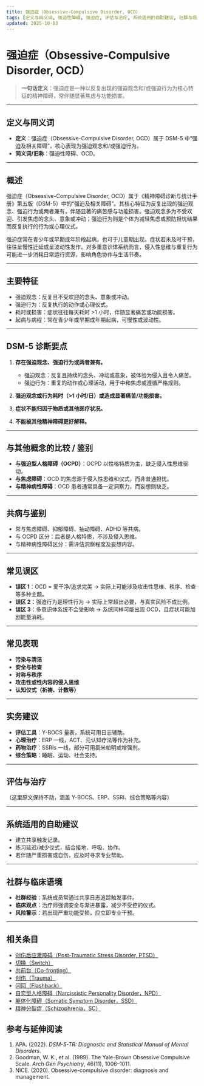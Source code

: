 ```yaml
---
title: 强迫症（Obsessive-Compulsive Disorder, OCD）
tags: [定义与同义词, 强迫性障碍, 强迫症, 评估与治疗, 系统适用的自助建议, 社群与临床语境, 诊断与临床, 常见误区]
updated: 2025-10-03
---
```


# 强迫症（Obsessive-Compulsive Disorder, OCD）

> **一句话定义**：强迫症是一种以反复出现的强迫观念和/或强迫行为为核心特征的精神障碍，常伴随显著焦虑与功能损害。

---

## 定义与同义词

* **定义**：强迫症（Obsessive-Compulsive Disorder, OCD）属于 DSM-5 中“强迫及相关障碍”，核心表现为强迫观念和/或强迫行为。
* **同义词/旧称**：强迫性障碍、OCD。

---

## 概述

强迫症（Obsessive-Compulsive Disorder, OCD）属于《精神障碍诊断与统计手册》第五版（DSM-5）中的“强迫及相关障碍”。其核心特征为反复出现的强迫观念、强迫行为或两者兼有，伴随显著的痛苦感与功能损害。强迫观念多为不受欢迎、引发焦虑的念头、意象或冲动；强迫行为则是个体为减轻焦虑或预防担忧结果而反复执行的行为或心理仪式。

强迫症常在青少年或早期成年阶段起病，也可于儿童期出现。症状若未及时干预，往往呈慢性迁延或呈波动性发作。对多重意识体系统而言，侵入性思维与重复行为可能进一步消耗日常运行资源，影响角色协作与生活节奏。

---

## 主要特征

* 强迫观念：反复且不受欢迎的念头、意象或冲动。
* 强迫行为：反复执行的动作或心理仪式。
* 耗时或损害：症状往往每天耗时 >1 小时，伴随显著痛苦或功能损害。
* 起病与病程：常在青少年或早期成年期起病，可慢性或波动性。

---

## DSM-5 诊断要点

1. **存在强迫观念、强迫行为或两者兼有。**

   * 强迫观念：反复且持续的念头、冲动或意象，被体验为侵入且令人痛苦。
   * 强迫行为：重复的动作或心理活动，用于中和焦虑或遵循严格规则。
2. **强迫观念或行为耗时（>1 小时/日）或造成显著痛苦/功能损害。**
3. **症状不能归因于物质或其他医疗状况。**
4. **不能被其他精神障碍更好解释。**

---

## 与其他概念的比较 / 鉴别

* **与强迫型人格障碍（OCPD）**：OCPD 以性格特质为主，缺乏侵入性思维驱动。
* **与焦虑障碍**：OCD 的焦虑源于侵入性思维和仪式，而非普通担忧。
* **与精神病性障碍**：OCD 患者通常具备一定洞察力，而妄想则缺乏。

---

## 共病与鉴别

* 常与焦虑障碍、抑郁障碍、抽动障碍、ADHD 等共病。
* 与 OCPD 区分：后者是人格特质，不涉及侵入思维。
* 与精神病性障碍区分：需评估洞察程度及妄想内容。

---

## 常见误区

* **误区 1**：OCD = 爱干净/追求完美 → 实际上可能涉及攻击性思维、秩序、检查等多种主题。
* **误区 2**：强迫行为是理性行为 → 实际上常超出必要，与真实风险不成比例。
* **误区 3**：多意识体系统不会受影响 → 系统同样可能出现 OCD，且症状可能加剧能量消耗。

---

## 常见表现

* **污染与清洁**
* **安全与检查**
* **对称与秩序**
* **攻击性或性内容的侵入思维**
* **认知仪式（祈祷、计数等）**

---

## 实务建议

* **评估工具**：Y-BOCS 量表，系统可用日志辅助。
* **心理治疗**：ERP 一线，ACT、元认知疗法等作为补充。
* **药物治疗**：SSRIs 一线，部分可用氯米帕明或增强剂。
* **综合策略**：睡眠、运动、社会支持。

---

## 评估与治疗

（这里原文保持不动，涵盖 Y-BOCS、ERP、SSRI、综合策略等内容）

---

## 系统适用的自助建议

* 建立共享触发记录。
* 练习延迟/减少仪式，结合接地、呼吸、协作。
* 若伴随严重损害或自伤，应及时寻求专业帮助。

---

## 社群与临床语境

* **社群经验**：系统成员常通过共享日志追踪触发事件。
* **临床观点**：治疗师强调安全与渐进暴露，减少不受控的仪式。
* **风险警示**：若出现严重功能受损，应立即专业干预。

---

## 相关条目

- [创伤后应激障碍（Post-Traumatic Stress Disorder, PTSD）](/entries/PTSD.md)
- [切换（Switch）](/entries/Switch.md)
- [共前台（Co-fronting）](/entries/Co-Fronting.md)
- [创伤（Trauma）](/entries/Trauma.md)
- [闪回（Flashback）](/entries/Flashback.md)
- [自恋型人格障碍（Narcissistic Personality Disorder，NPD）](/entries/Narcissistic-Personality-Disorder-NPD.md)
- [躯体化障碍（Somatic Symptom Disorder，SSD）](/entries/Somatic-Symptom-Disorder-SSD.md)
- [精神分裂症（Schizophrenia，SC）](/entries/Schizophrenia-SC.md)
## 参考与延伸阅读

1. APA. (2022). *DSM-5-TR: Diagnostic and Statistical Manual of Mental Disorders*.
2. Goodman, W. K., et al. (1989). The Yale-Brown Obsessive Compulsive Scale. *Arch Gen Psychiatry*, 46(11), 1006–1011.
3. NICE. (2020). Obsessive-compulsive disorder: diagnosis and management.
